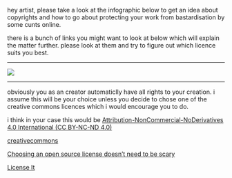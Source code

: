 hey artist, please take a look at the infographic below to get an idea about copyrights and how to go about protecting your work from bastardisation by some cunts online.

there is a bunch of links you might want to look at below which will explain the matter further. please look at them and try to figure out which licence suits you best.

---

[![](http://s3.amazonaws.com/libapps/accounts/925/images/creative-commons-licenses-explained_fotor-com.jpg)](http://pitt.libguides.com/c.php?g=207515&p=1369306)

---

obviously you as an creator automaticlly have all rights to your creation. i assume this will be your choice unless you decide to chose one of the creative commons licences which i would encourage you to do. 

i think in your case this would be 
[Attribution-NonCommercial-NoDerivatives 4.0 International (CC BY-NC-ND 4.0)](http://creativecommons.org/licenses/by-nc-nd/4.0/)


[creativecommons](http://creativecommons.org/)

[Choosing an open source license doesn’t need to be scary](http://choosealicense.com/)

[License It](https://graphicartistsguild.org/tools_resources/license-it)


